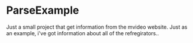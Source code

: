 # ParseExample
Just a small project that get information from the mvideo website. Just as an example, i've got information about all of the refregirators.. 
